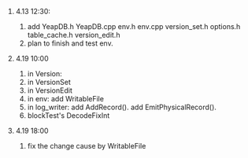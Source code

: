 1.  4.13 12:30:
    1. add YeapDB.h YeapDB.cpp env.h env.cpp version_set.h options.h table_cache.h version_edit.h
    2. plan to finish and test env.

2. 4.19 10:00
    1. in Version: 
    2. in VersionSet
    3. in VersionEdit
    4. in env: add WritableFile	
    5. in log_writer: add AddRecord(). add EmitPhysicalRecord().
    6. blockTest's DecodeFixInt

3. 4.19 18:00
    1. fix the change cause by WritableFile
